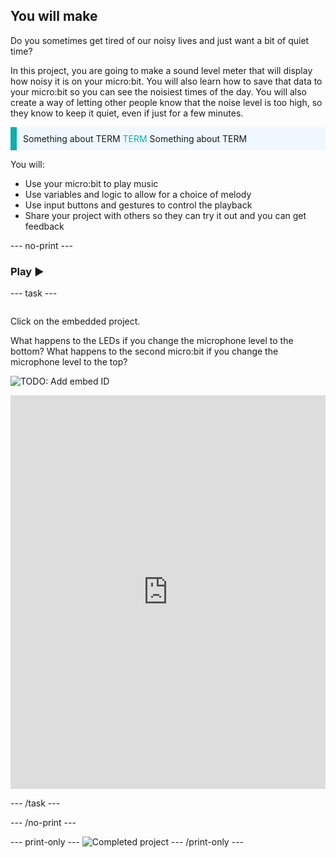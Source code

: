 ## You will make

Do you sometimes get tired of our noisy lives and just want a bit of quiet time? 

In this project, you are going to make a sound level meter that will display how noisy it is on your micro:bit. You will also learn how to save that data to your micro:bit so you can see the noisiest times of the day. You will also create a way of letting other people know that the noise level is too high, so they know to keep it quiet, even if just for a few minutes.

<p style="border-left: solid; border-width:10px; border-color: #0faeb0; background-color: aliceblue; padding: 10px;">
Something about TERM <span style="color: #0faeb0">TERM</span> Something about TERM
</p>

You will:
+ Use your micro:bit to play music
+ Use variables and logic to allow for a choice of melody
+ Use input buttons and gestures to control the playback
+ Share your project with others so they can try it out and you can get feedback

--- no-print ---

### Play ▶️

--- task ---

<div style="display: flex; flex-wrap: wrap">
<div style="flex-basis: 175px; flex-grow: 1">  

Click on the embedded project.

What happens to the LEDs if you change the microphone level to the bottom?
What happens to the second micro:bit if you change the microphone level to the top?

![TODO: Add embed ID]()
<div style="position:relative;height:0;padding-bottom:125%;overflow:hidden;"><iframe style="position:absolute;top:0;left:0;width:100%;height:100%;" src="https://makecode.microbit.org/---run?id=IDHERE" allowfullscreen="allowfullscreen" sandbox="allow-popups allow-forms allow-scripts allow-same-origin" frameborder="0"></iframe></div>

</div>
</div>

--- /task ---

--- /no-print ---

--- print-only ---
![Completed project](images/showcase_static.png)
--- /print-only ---